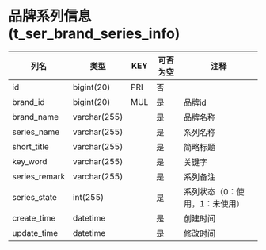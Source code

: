 # 品牌系列信息(t_ser_brand_series_info)
| 列名   | 类型   | KEY  | 可否为空 | 注释   |
| ---- | ---- | ---- | ---- | ---- |
|id|bigint(20)|PRI|否||
|brand_id|bigint(20)|MUL|是|品牌id|
|brand_name|varchar(255)||是|品牌名称|
|series_name|varchar(255)||是|系列名称|
|short_title|varchar(255)||是|简略标题|
|key_word|varchar(255)||是|关键字|
|series_remark|varchar(255)||是|系列备注|
|series_state|int(255)||是|系列状态（0：使用，1：未使用）|
|create_time|datetime||是|创建时间|
|update_time|datetime||是|修改时间|
